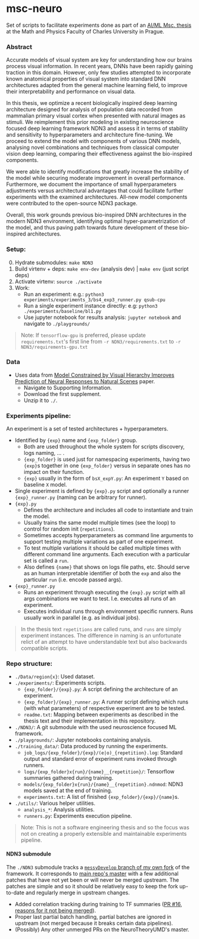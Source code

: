 # msc-neuro
Set of scripts to facilitate experiments done as part of an [AI/ML Msc. thesis](https://github.com/petrroll/msc-thesis) at the Math and Physics Faculty of Charles University in Prague.

### Abstract
Accurate models of visual system are key for understanding how our brains process visual information. In recent years, DNNs have been rapidly gaining traction in this domain. However, only few studies attempted to incorporate known anatomical properties of visual system into standard DNN architectures adapted from the general machine learning field, to improve their interpretability and performance on visual data.

In this thesis, we optimize a recent biologically inspired deep learning architecture designed for analysis of population data recorded from mammalian primary visual cortex when presented with natural images as stimuli. We reimplement this prior modeling in existing neuroscience focused deep learning framework NDN3 and assess it in terms of stability and sensitivity to hyperparameters and architecture fine-tuning. We proceed to extend the model with components of various DNN models, analysing novel combinations and techniques from classical computer vision deep learning, comparing their effectiveness against the bio-inspired components. 

We were able to identify modifications that greatly increase the stability of the model while securing moderate improvement in overall performance. Furthermore, we document the importance of small hyperparameters adjustments versus architectural advantages that could facilitate further experiments with the examined architectures. All-new model components were contributed to the open-source NDN3 package. 

Overall, this work grounds previous bio-inspired DNN architectures in the modern NDN3 environment, identifying optimal hyper-parametrization of the model, and thus paving path towards future development of these bio-inspired architectures.

### Setup:
0. Hydrate submodules: `make NDN3`
1. Build virtenv + deps: `make env-dev` (analysis dev) | `make env` (just script deps)
2. Activate virtenv: `source ./activate`
3. Work:
    - Run an experiment: e.g.: `python3 experiments/experiments_3/bs4_exp3_runner.py qsub-cpu`
    - Run a single experiment instance directly: e.g: `python3 ./experiments/baseline/bl1.py`
    - Use jupyter notebook for results analysis: `jupyter notebook` and navigate to `./playgrounds/`

> Note: If `tensorflow-gpu` is preferred, please update `requirements.txt`'s first line from `-r NDN3/requirements.txt` to `-r NDN3/requirements-gpu.txt`

### Data
- Uses data from [Model Constrained by Visual Hierarchy Improves Prediction of Neural Responses to Natural Scenes](https://journals.plos.org/ploscompbiol/article?id=10.1371/journal.pcbi.1004927) paper.
    - Navigate to Supporting Information.
    - Download the first supplement.
    - Unzip it to `./`.

### Experiments pipeline: 
An experiment is a set of tested architectures + hyperparameters.
- Identified by `{exp}` name and `{exp_folder}` group. 
    - Both are used throughout the whole system for scripts discovery, logs naming, ... .
    - `{exp_folder}` is used just for namespacing experiments, having two `{exp}`s together in one `{exp_folder}` versus in separate ones has no impact on their function.
    - `{exp}` usually in the form of `bsX_expY.py`: An experiment `Y` based on baseline `X` model.
- Single experiment is defined by `{exp}.py` script and optionally a runner `{exp}_runner.py` (naming can be arbitrary for runner).
- `{exp}.py` 
    - Defines the architecture and includes all code to instantiate and train the model.
    - Usually trains the same model multiple times (see the loop) to control for random init (`repetitions`).
    - Sometimes accepts hyperparameters as command line arguments to support testing multiple variations as part of one experiment.
    - To test multiple variations it should be called multiple times with different command line arguments. Each execution with a particular set is called a `run`.
    - Also defines `{name}` that shows on logs file paths, etc. Should serve as an human interpretable identifier of both the `exp` and also the particular `run` (i.e. encode passed args).
- `{exp}_runner.py`
    - Runs an experiment through executing the `{exp}.py` script with all args combinations we want to test. I.e. executes all runs of an experiment.
    - Executes individual runs through environment specific runners. Runs usually work in parallel (e.g. as individual jobs).

> In the thesis text `repetitions` are called runs, and `runs` are simply experiment instances. The difference in naming is an unfortunate relict of an attempt to have understandable text but also backwards compatible scripts.

### Repo structure: 
- `./Data/region{x}`: Used dataset.
- `./experiments/`: Experiments scripts.
    - `{exp_folder}/{exp}.py`: A script defining the architecture of an experiment.
    - `{exp_folder}/{exp}_runner.py`: A runner script defining which runs (with what parameters) of respective experiment are to be tested.
    - `readme.txt`: Mapping between experiments as described in the thesis text and their implementation in this repository.
- `./NDN3/`: A git submodule with the used neuroscience focused ML framework.
- `./playgrounds/`: Jupyter notebooks containing analysis.
- `./training_data/`: Data produced by running the experiments.
    - `job_logs/{exp_folder}/{exp}/(e|o)_{repetition}.log`: Standard output and standard error of experiment runs invoked through runners.
    - `logs/{exp_folder}x{run}/{name}__{repetition}/`: Tensorflow summaries gathered during training.
    - `models/{exp_folder}x{run}/{name}__{repetition}.ndnmod`: NDN3 models saved at the end of training.
    - `experiments.txt`: A list of finished `{exp_folder}/{exp}/{name}`s.
- `./utils/`: Various helper utilities.
    - `analysis_*`: Analysis utilities.
    - `runners.py`: Experiments execution pipeline.

> Note: This is not a software engineering thesis and so the focus was not on creating a properly extensible and maintainable experiments pipeline.

#### NDN3 submodule
The `./NDN3` submodule tracks a [`messyDevelop` branch of my own fork](https://github.com/petrroll/NDN3/tree/messyDevelop) of the framework. It corresponds to [main repo's master](https://github.com/NeuroTheoryUMD/NDN3) with a few additional patches that have not yet been or will never be merged upstream. The patches are simple and so it should be relatively easy to keep the fork up-to-date and regularly merge in upstream changes.
- Added correlation tracking during training to TF summaries ([PR #16](https://github.com/NeuroTheoryUMD/NDN3/pull/16), [reasons for it not being merged](https://groups.google.com/g/ndn-dev/c/SDb-UXwOnEM)).
- Proper last partial batch handling, partial batches are ignored in upstream (not merged because it breaks certain data pipelines).
- (Possibly) Any other unmerged PRs on the NeuroTheoryUMD's master.

